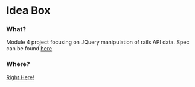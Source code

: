 # Idea Box

### What?
  Module 4 project focusing on JQuery manipulation of rails API data. Spec can be found [here](https://github.com/turingschool/curriculum/blob/master/source/projects/revenge_of_idea_box.markdown)
  
### Where?
  [Right Here!](http://idea-in-a-box.herokuapp.com)
